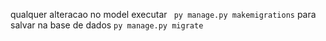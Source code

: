qualquer alteracao no model
executar ``` py manage.py makemigrations```
para salvar na base de dados ``` py manage.py migrate ```